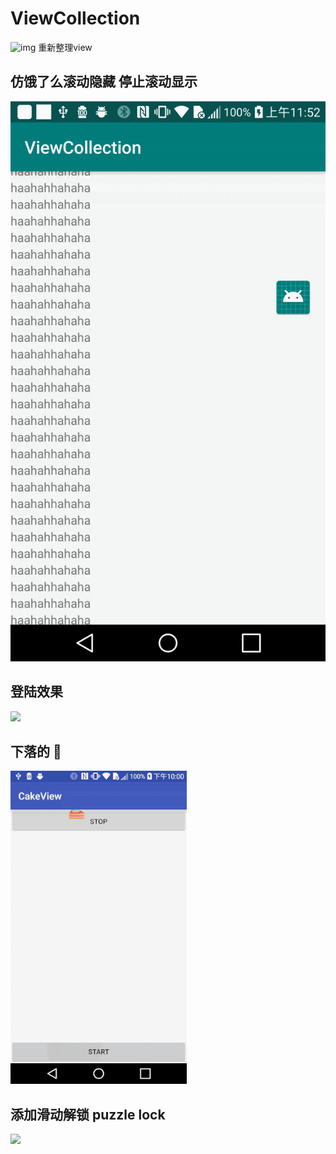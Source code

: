 # ViewCollection
![img](https://travis-ci.org/liaopen123/ViewCollection.svg?branch=master)
重新整理view
## 仿饿了么滚动隐藏 停止滚动显示
![](https://github.com/liaopen123/ImageRepo/blob/master/app/src/main/res/raw/scroll.gif?raw=true) 

## 登陆效果
![](https://ws3.sinaimg.cn/large/006tKfTcly1g0xmpzekgvg30b90k0774.gif)

## 下落的 🍰
![](https://github.com/liaopen123/ImageRepo/blob/master/app/src/main/res/raw/cakeview.gif?raw=true)

## 添加滑动解锁 puzzle lock
![](https://wx3.sinaimg.cn/mw1024/80c4428dly1g2btmd06uwg205e0bo7wh.gif)

